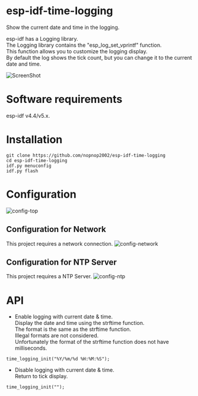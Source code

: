 # esp-idf-time-logging
Show the current date and time in the logging.   

esp-idf has a Logging library.   
The Logging library contains the "esp_log_set_vprintf" function.   
This function allows you to customize the logging display.   
By default the log shows the tick count, but you can change it to the current date and time.   

![ScreenShot](https://github.com/nopnop2002/esp-idf-time-logging/assets/6020549/9af8a4d1-b987-4b51-9655-fd8c8c2cc29b)

# Software requirements
esp-idf v4.4/v5.x.   


# Installation
```Shell
git clone https://github.com/nopnop2002/esp-idf-time-logging
cd esp-idf-time-logging
idf.py menuconfig
idf.py flash
```

# Configuration   
![config-top](https://github.com/nopnop2002/esp-idf-time-logging/assets/6020549/64fe4ac1-862d-4b90-8a19-9a911a05b201)

## Configuration for Network
This project requires a network connection.
![config-network](https://github.com/nopnop2002/esp-idf-time-logging/assets/6020549/b8ddeb00-b554-467b-b3de-f3aec63d16c1)

## Configuration for NTP Server
This project requires a NTP Server.
![config-ntp](https://github.com/nopnop2002/esp-idf-time-logging/assets/6020549/21a953af-6555-405d-8944-893cf5d28b3c)

# API   
- Enable logging with current date & time.   
 Display the date and time using the strftime function.   
 The format is the same as the strftime function.   
 Illegal formats are not considered.   
 Unfortunately the format of the strftime function does not have milliseconds.   
```
time_logging_init("%Y/%m/%d %H:%M:%S");
```

- Disable logging with current date & time.   
 Return to tick display.   
```
time_logging_init("");
```
